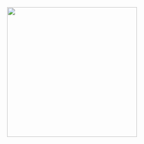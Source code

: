 <div align='center'>
  <img height=300 src='https://media.giphy.com/media/5wFRRdOY6pXNl76PbN/giphy.gif' />
</div>
